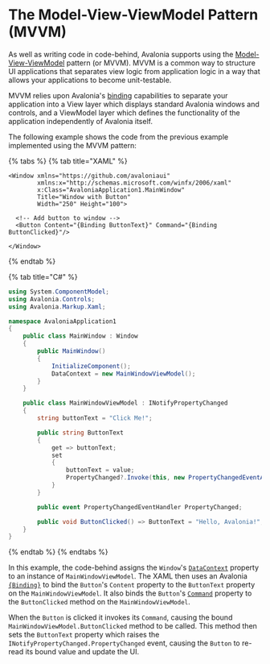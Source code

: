# The Model-View-ViewModel Pattern \(MVVM\)

As well as writing code in code-behind, Avalonia supports using the [Model-View-ViewModel](https://docs.avaloniaui.net/guides/basics/mvvm) pattern \(or MVVM\). MVVM is a common way to structure UI applications that separates view logic from application logic in a way that allows your applications to become unit-testable.

MVVM relies upon Avalonia's [binding](https://docs.avaloniaui.net/docs/data-binding/bindings) capabilities to separate your application into a View layer which displays standard Avalonia windows and controls, and a ViewModel layer which defines the functionality of the application independently of Avalonia itself. 

The following example shows the code from the previous example implemented using the MVVM pattern:

{% tabs %}
{% tab title="XAML" %}
```markup
<Window xmlns="https://github.com/avaloniaui"
        xmlns:x="http://schemas.microsoft.com/winfx/2006/xaml"
        x:Class="AvaloniaApplication1.MainWindow"
        Title="Window with Button"
        Width="250" Height="100">

  <!-- Add button to window -->
  <Button Content="{Binding ButtonText}" Command="{Binding ButtonClicked}"/>

</Window>
```
{% endtab %}

{% tab title="C\#" %}
```csharp
using System.ComponentModel;
using Avalonia.Controls;
using Avalonia.Markup.Xaml;

namespace AvaloniaApplication1
{
    public class MainWindow : Window
    {
        public MainWindow()
        {
            InitializeComponent();
            DataContext = new MainWindowViewModel();
        }
    }

    public class MainWindowViewModel : INotifyPropertyChanged
    {
        string buttonText = "Click Me!";

        public string ButtonText
        {
            get => buttonText;
            set 
            {
                buttonText = value;
                PropertyChanged?.Invoke(this, new PropertyChangedEventArgs(nameof(ButtonText)));
            }
        }

        public event PropertyChangedEventHandler PropertyChanged;

        public void ButtonClicked() => ButtonText = "Hello, Avalonia!";
    }
}
```
{% endtab %}
{% endtabs %}

In this example, the code-behind assigns the `Window`'s [`DataContext`](https://docs.avaloniaui.net/docs/data-binding/the-datacontext) property to an instance of `MainWindowViewModel`. The XAML then uses an Avalonia [`{Binding}`](https://docs.avaloniaui.net/docs/data-binding/bindings) to bind the `Button`'s `Content` property to the `ButtonText` property on the `MainWindowViewModel`. It also binds the `Button`'s [`Command`](https://docs.avaloniaui.net/docs/data-binding/binding-to-commands) property to the `ButtonClicked` method on the `MainWindowViewModel`.

When the `Button` is clicked it invokes its `Command`, causing the bound `MainWindowViewModel.ButtonClicked` method to be called. This method then sets the `ButtonText` property which raises the `INotifyPropertyChanged.PropertyChanged` event, causing the `Button` to re-read its bound value and update the UI.

